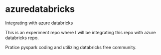 # azuredatabricks
Integrating with azure databricks


This is an experiment repo where I will be integrating this repo with azure databricks repo.

Pratice pyspark coding and utilizing databricks free community. 
